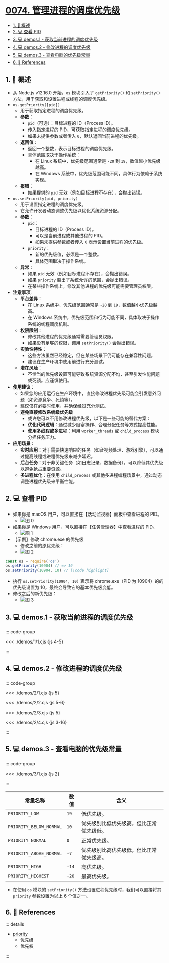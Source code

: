 # [0074. 管理进程的调度优先级](https://github.com/Tdahuyou/TNotes.nodejs/tree/main/notes/0074.%20%E7%AE%A1%E7%90%86%E8%BF%9B%E7%A8%8B%E7%9A%84%E8%B0%83%E5%BA%A6%E4%BC%98%E5%85%88%E7%BA%A7)

<!-- region:toc -->

- [1. 📒 概述](#1--概述)
- [2. 💻 查看 PID](#2--查看-pid)
- [3. 💻 demos.1 - 获取当前进程的调度优先级](#3--demos1---获取当前进程的调度优先级)
- [4. 💻 demos.2 - 修改进程的调度优先级](#4--demos2---修改进程的调度优先级)
- [5. 💻 demos.3 - 查看电脑的优先级常量](#5--demos3---查看电脑的优先级常量)
- [6. 🔗 References](#6--references)

<!-- endregion:toc -->

## 1. 📒 概述

- 从 Node.js v12.16.0 开始，`os` 模块引入了 `getPriority()` 和 `setPriority()` 方法，用于获取和设置进程或线程的调度优先级。
- `os.getPriority([pid])`
  - 用于获取指定进程的调度优先级。
  - **参数**：
    - `pid`（可选）：目标进程的 ID（Process ID）。
    - 传入指定进程的 PID，可获取指定进程的调度优先级。
    - 如果未提供参数或者传入 `0`，默认返回当前进程的优先级。
  - **返回值**：
    - 返回一个整数，表示目标进程的调度优先级。
    - 具体范围取决于操作系统：
      - 在 Linux 系统中，优先级范围通常是 `-20` 到 `19`，数值越小优先级越高。
      - 在 Windows 系统中，优先级范围可能不同，具体行为依赖于系统实现。
  - **报错**：
    - 如果提供的 `pid` 无效（例如目标进程不存在），会抛出错误。
- `os.setPriority(pid, priority)`
  - 用于设置指定进程的调度优先级。
  - 它允许开发者动态调整优先级以优化系统资源分配。
  - **参数**：
    - `pid`：
      - 目标进程的 ID（Process ID）。
      - 可以是当前进程或其他进程的 PID。
      - 如果未提供参数或者传入 `0` 表示设置当前进程的优先级。
    - `priority`：
      - 新的优先级值，必须是一个整数。
      - 具体范围取决于操作系统。
  - **异常**：
    - 如果 `pid` 无效（例如目标进程不存在），会抛出错误。
    - 如果 `priority` 超出了系统允许的范围，会抛出错误。
    - 在某些操作系统上，修改其他进程的优先级可能需要管理员权限。
- **注意事项**:
  - **平台差异**：
    - 在 Linux 系统中，优先级范围通常是 `-20` 到 `19`，数值越小优先级越高。
    - 在 Windows 系统中，优先级范围和行为可能不同，具体取决于操作系统的线程调度机制。
  - **权限限制**：
    - 修改其他进程的优先级通常需要管理员权限。
    - 如果没有足够的权限，调用 `setPriority()` 会抛出错误。
  - **实验性特性**：
    - 这些方法虽然已经稳定，但在某些场景下仍可能存在兼容性问题。
    - 建议在生产环境中使用前进行充分测试。
  - **潜在风险**：
    - 不恰当的优先级设置可能导致系统资源分配不均，甚至引发性能问题或死锁。应谨慎使用。
- **使用建议**：
  - 如果您的应用运行在生产环境中，直接修改进程优先级可能会引发意外问题（如资源竞争、死锁等）。
  - 建议仅在必要时使用，并确保经过充分测试。
  - **避免直接修改系统级优先级**
    - 或许您可以不用修改进程优先级，以下是一些可能的替代方案：
    - **优化代码逻辑**：通过减少阻塞操作、合理分配任务等方式提高性能。
    - **使用多线程或多进程**：利用 `worker_threads` 或 `child_process` 模块分担任务压力。
- **应用场景**：
  - **实时应用**：对于需要快速响应的任务（如音视频处理、游戏引擎），可以通过提高线程或进程优先级来减少延迟。
  - **后台任务**：对于非关键任务（如日志记录、数据备份），可以降低其优先级以避免抢占重要资源。
  - **多进程优化**：在使用 `child_process` 或其他多进程编程场景中，通过动态调整进程优先级来平衡性能。

## 2. 💻 查看 PID

- 如果你是 macOS 用户，可以直接在【活动监视器】面板中查看进程的 PID。
  - ![图 0](https://cdn.jsdelivr.net/gh/Tdahuyou/imgs@main/2025-04-20-07-37-48.png)
- 如果你是 Windows 用户，可以直接在【任务管理器】中查看进程的 PID。
  - ![图 1](https://cdn.jsdelivr.net/gh/Tdahuyou/imgs@main/2025-04-20-07-39-27.png)
- 【示例】修改 chrome.exe 的优先级
  - 修改之前的原优先级：
  - ![图 2](https://cdn.jsdelivr.net/gh/Tdahuyou/imgs@main/2025-04-20-08-10-36.png)

```js
const os = require('os')
os.getPriority(10904) // => 19
os.setPriority(10904, 10) // [!code highlight]
```

- 执行 `os.setPriority(10904, 10)` 表示将 chrome.exe（PID 为 10904）的的优先级设置为 10，最终会导致它的基本优先级变低。
- 修改之后的新优先级：
  - ![图 3](https://cdn.jsdelivr.net/gh/Tdahuyou/imgs@main/2025-04-20-08-11-55.png)

## 3. 💻 demos.1 - 获取当前进程的调度优先级

::: code-group

<<< ./demos/1/1.cjs {js 4-5}

:::

## 4. 💻 demos.2 - 修改进程的调度优先级

::: code-group

<<< ./demos/2/1.cjs {js 5}

<<< ./demos/2/2.cjs {js 5-6}

<<< ./demos/2/3.cjs {js 5}

<<< ./demos/2/4.cjs {js 3-16}

:::

## 5. 💻 demos.3 - 查看电脑的优先级常量

::: code-group

<<< ./demos/3/1.cjs {js 2}

:::

| 常量名称                | 数值  | 含义                                     |
| ----------------------- | ----- | ---------------------------------------- |
| `PRIORITY_LOW`          | `19`  | 低优先级。                               |
| `PRIORITY_BELOW_NORMAL` | `10`  | 优先级别比低优先级高，但比正常优先级低。 |
| `PRIORITY_NORMAL`       | `0`   | 正常优先级。                             |
| `PRIORITY_ABOVE_NORMAL` | `-7`  | 优先级别比高优先级低，但比正常优先级高。 |
| `PRIORITY_HIGH`         | `-14` | 高优先级。                               |
| `PRIORITY_HIGHEST`      | `-20` | 最高优先级。                             |

- 在使用 `os` 模块的 `setPriority()` 方法设置进程优先级时，我们可以直接将其 `priority` 参数设置为以上 6 个值之一。

## 6. 🔗 References

::: details

- [priority](https://github.com/Tdahuyou/TNotes.en-words/blob/main/priority.md)
  - 优先级
  - 优先权

:::
